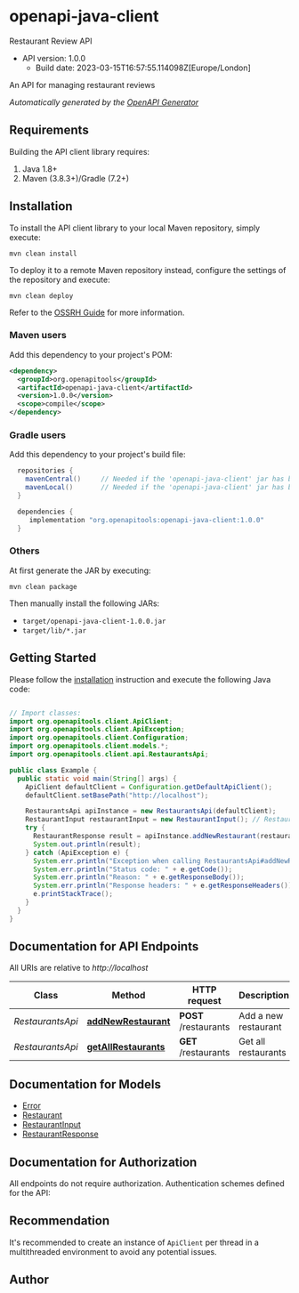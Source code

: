 # openapi-java-client

Restaurant Review API
- API version: 1.0.0
  - Build date: 2023-03-15T16:57:55.114098Z[Europe/London]

An API for managing restaurant reviews


*Automatically generated by the [OpenAPI Generator](https://openapi-generator.tech)*


## Requirements

Building the API client library requires:
1. Java 1.8+
2. Maven (3.8.3+)/Gradle (7.2+)

## Installation

To install the API client library to your local Maven repository, simply execute:

```shell
mvn clean install
```

To deploy it to a remote Maven repository instead, configure the settings of the repository and execute:

```shell
mvn clean deploy
```

Refer to the [OSSRH Guide](http://central.sonatype.org/pages/ossrh-guide.html) for more information.

### Maven users

Add this dependency to your project's POM:

```xml
<dependency>
  <groupId>org.openapitools</groupId>
  <artifactId>openapi-java-client</artifactId>
  <version>1.0.0</version>
  <scope>compile</scope>
</dependency>
```

### Gradle users

Add this dependency to your project's build file:

```groovy
  repositories {
    mavenCentral()     // Needed if the 'openapi-java-client' jar has been published to maven central.
    mavenLocal()       // Needed if the 'openapi-java-client' jar has been published to the local maven repo.
  }

  dependencies {
     implementation "org.openapitools:openapi-java-client:1.0.0"
  }
```

### Others

At first generate the JAR by executing:

```shell
mvn clean package
```

Then manually install the following JARs:

* `target/openapi-java-client-1.0.0.jar`
* `target/lib/*.jar`

## Getting Started

Please follow the [installation](#installation) instruction and execute the following Java code:

```java

// Import classes:
import org.openapitools.client.ApiClient;
import org.openapitools.client.ApiException;
import org.openapitools.client.Configuration;
import org.openapitools.client.models.*;
import org.openapitools.client.api.RestaurantsApi;

public class Example {
  public static void main(String[] args) {
    ApiClient defaultClient = Configuration.getDefaultApiClient();
    defaultClient.setBasePath("http://localhost");

    RestaurantsApi apiInstance = new RestaurantsApi(defaultClient);
    RestaurantInput restaurantInput = new RestaurantInput(); // RestaurantInput | The restaurant to add.
    try {
      RestaurantResponse result = apiInstance.addNewRestaurant(restaurantInput);
      System.out.println(result);
    } catch (ApiException e) {
      System.err.println("Exception when calling RestaurantsApi#addNewRestaurant");
      System.err.println("Status code: " + e.getCode());
      System.err.println("Reason: " + e.getResponseBody());
      System.err.println("Response headers: " + e.getResponseHeaders());
      e.printStackTrace();
    }
  }
}

```

## Documentation for API Endpoints

All URIs are relative to *http://localhost*

Class | Method | HTTP request | Description
------------ | ------------- | ------------- | -------------
*RestaurantsApi* | [**addNewRestaurant**](docs/RestaurantsApi.md#addNewRestaurant) | **POST** /restaurants | Add a new restaurant
*RestaurantsApi* | [**getAllRestaurants**](docs/RestaurantsApi.md#getAllRestaurants) | **GET** /restaurants | Get all restaurants


## Documentation for Models

 - [Error](docs/Error.md)
 - [Restaurant](docs/Restaurant.md)
 - [RestaurantInput](docs/RestaurantInput.md)
 - [RestaurantResponse](docs/RestaurantResponse.md)


## Documentation for Authorization

All endpoints do not require authorization.
Authentication schemes defined for the API:

## Recommendation

It's recommended to create an instance of `ApiClient` per thread in a multithreaded environment to avoid any potential issues.

## Author



